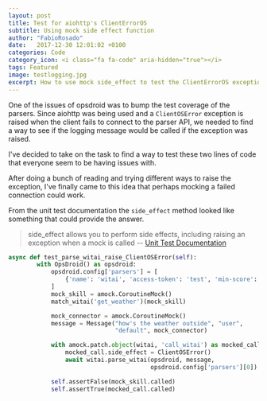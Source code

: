 ```yaml
---
layout: post
title: Test for aiohttp's ClientErrorOS
subtitle: Using mock side effect function
author: "FabioRosado"
date:   2017-12-30 12:01:02 +0100
categories: Code
category_icon: <i class="fa fa-code" aria-hidden="true"></i>
tags: Featured
image: testlogging.jpg
excerpt: How to use mock side_effect to test the ClientErrorOS exception from aiohttp module. This is an example on how to use the side_effect function from the unittest module.
---
```


One of the issues of opsdroid was to bump the test coverage of the parsers. Since aiohttp was being used and a `ClientOSError` exception is raised when the client fails to connect to the parser API, we needed to find a way to see if the logging message would be called if the exception was raised.

I've decided to take on the task to find a way to test these two lines of code that everyone seem to be having issues with. 

After doing a bunch of reading and trying different ways to raise the exception, I've finally came to this idea that perhaps mocking a failed connection could work.

From the unit test documentation the `side_effect` method looked like something that could provide the answer. 

> side_effect allows you to perform side effects, including raising an exception when a mock is called -- [Unit Test Documentation](https://docs.python.org/3/library/unittest.mock.html)

```python
async def test_parse_witai_raise_ClientOSError(self):
        with OpsDroid() as opsdroid:
            opsdroid.config['parsers'] = [
                {'name': 'witai', 'access-token': 'test', 'min-score': 0.3}
            ]
            mock_skill = amock.CoroutineMock()
            match_witai('get_weather')(mock_skill)

            mock_connector = amock.CoroutineMock()
            message = Message("how's the weather outside", "user",
                              "default", mock_connector)

            with amock.patch.object(witai, 'call_witai') as mocked_call:
                mocked_call.side_effect = ClientOSError()
                await witai.parse_witai(opsdroid, message,
                                        opsdroid.config['parsers'][0])

            self.assertFalse(mock_skill.called)
            self.assertTrue(mocked_call.called)
```